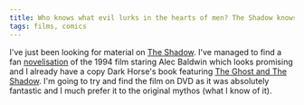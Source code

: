 ```yaml
---
title: Who knows what evil lurks in the hearts of men? The Shadow knows.
tags: films, comics
---
```


I've just been looking for material on [The Shadow][1]. I've managed to find a
fan [novelisation][2] of the 1994 film staring Alec Baldwin which looks
promising and I already have a copy Dark Horse's book featuring [The Ghost and
The Shadow][3]. I'm going to try and find the film on DVD as it was absolutely
fantastic and I much prefer it to the original mythos (what I know of it).

[1]: http://en.wikipedia.org/wiki/The_Shadow
[2]: http://bimpco.tripod.com/novelization.html
[3]: http://www.darkhorse.com/news/pressrelease.php?id=271
